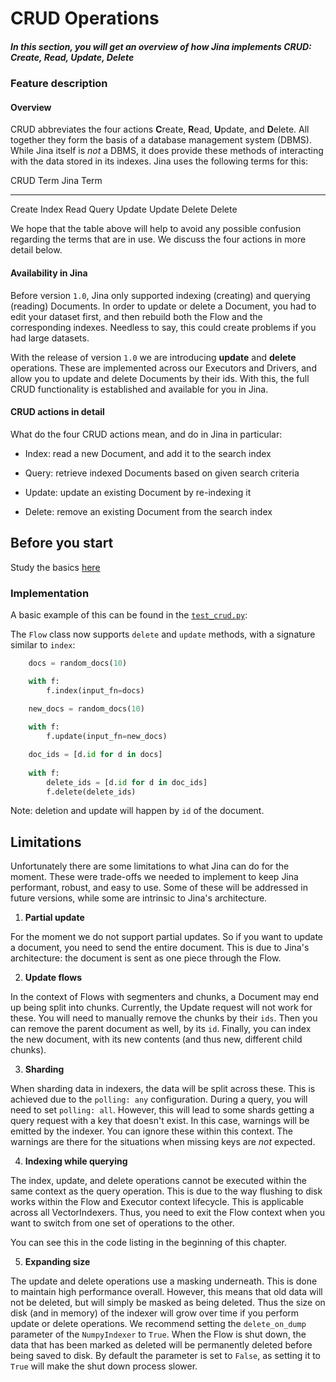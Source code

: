 # CRUD Operations

##### In this section, you will get an overview of how Jina implements CRUD: Create, Read, Update, Delete  

### Feature description

#### Overview

CRUD abbreviates the four actions **C**reate, **R**ead, **U**pdate, and **D**elete. All together they form the basis of a database management system (DBMS). While Jina itself is *not* a DBMS, it does provide these methods of interacting with the data stored in its indexes. Jina uses the following terms for this:

CRUD Term    Jina Term 
----------   ----------
Create       Index
Read         Query
Update       Update
Delete       Delete

We hope that the table above will help to avoid any possible confusion regarding the terms that are in use. We discuss the four actions in more detail below.

#### Availability in Jina

Before version `1.0`, Jina only supported indexing (creating) and querying (reading) Documents. In order to update or delete a Document, you had to edit your dataset first, and then rebuild both the Flow and the corresponding indexes. Needless to say, this could create problems if you had large datasets.

With the release of version `1.0` we are introducing **update** and **delete** operations. These are implemented across our Executors and Drivers, and allow you to update and delete Documents by their ids. With this, the full CRUD functionality is established and available for you in Jina.

#### CRUD actions in detail

What do the four CRUD actions mean, and do in Jina in particular:

- Index: read a new Document, and add it to the search index

- Query: retrieve indexed Documents based on given search criteria

- Update: update an existing Document by re-indexing it

- Delete: remove an existing Document from the search index

## Before you start 

Study the basics [here](https://docs.jina.ai/chapters/core/introduction/index.html)

### Implementation

A basic example of this can be found in the [`test_crud.py`](https://github.com/jina-ai/jina/blob/master/tests/integration/crud/simple/test_crud.py):

The `Flow` class now supports `delete` and `update` methods, with a signature similar to `index`:

```python
    docs = random_docs(10)

    with f:
        f.index(input_fn=docs)

    new_docs = random_docs(10)
            
    with f:
        f.update(input_fn=new_docs)

    doc_ids = [d.id for d in docs]
        
    with f:
        delete_ids = [d.id for d in doc_ids]
        f.delete(delete_ids)
```

Note: deletion and update will happen by `id` of the document.

## Limitations

Unfortunately there are some limitations to what Jina can do for the moment. These were trade-offs we needed to implement to keep Jina performant, robust, and easy to use. Some of these will be addressed in future versions, while some are intrinsic to Jina's architecture.

1. **Partial update**

For the moment we do not support partial updates. So if you want to update a document, you need to send the entire document. This is due to Jina's architecture: the document is sent as one piece through the Flow.

2. **Update flows**

In the context of Flows with segmenters and chunks, a Document may end up being split into chunks. Currently, the Update request will not work for these. You will need to manually remove the chunks by their `ids`. Then you can remove the parent document as well, by its `id`. Finally, you can index the new document, with its new contents (and thus new, different child chunks).

3. **Sharding**

When sharding data in indexers, the data will be split across these. This is achieved due to the `polling: any` configuration. During a query, you will need to set `polling: all`. However, this will lead to some shards getting a query request with a key that doesn't exist. In this case, warnings will be emitted by the indexer. You can ignore these within this context. The warnings are there for the situations when missing keys are *not* expected.

4. **Indexing while querying**

The index, update, and delete operations cannot be executed within the same context as the query operation. This is due to the way flushing to disk works within the Flow and Executor context lifecycle. This is applicable across all VectorIndexers. Thus, you need to exit the Flow context when you want to switch from one set of operations to the other.

You can see this in the code listing in the beginning of this chapter.

5. **Expanding size**
   
The update and delete operations use a masking underneath. This is done to maintain high performance overall. However, this means that old data will not be deleted, but will simply be masked as being deleted. Thus the size on disk (and in memory) of the indexer will grow over time if you perform update or delete operations. We recommend setting the `delete_on_dump` parameter of the `NumpyIndexer` to `True`. When the Flow is shut down, the data that has been marked as deleted will be permanently deleted before being saved to disk. By default the parameter is set to `False`, as setting it to `True` will make the shut down process slower.  

